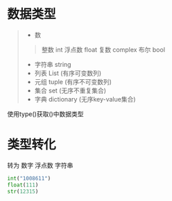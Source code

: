 # 数据类型

> + 数
> 
> >   整数 int
> >   浮点数 float
> >   复数 complex
> >   布尔 bool
> 
> + 字符串 string
> + 列表 List (有序可变数列)
> + 元组 tuple (有序不可变数列)
> + 集合 set (无序不重复集合)
> + 字典 dictionary (无序key-value集合)

使用type()获取()中数据类型

# 类型转化

转为 数字 浮点数 字符串

```python
int("1008611")
float(111)
str(12315)
```
